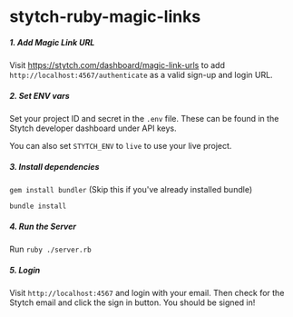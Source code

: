 # stytch-ruby-magic-links

##### 1. Add Magic Link URL
Visit https://stytch.com/dashboard/magic-link-urls to add
`http://localhost:4567/authenticate` as a valid sign-up and login URL.

##### 2. Set ENV vars
Set your project ID and secret in the `.env` file.
These can be found in the Stytch developer dashboard under API keys. 

You can also set `STYTCH_ENV` to `live` to use your live project.

##### 3. Install dependencies

`gem install bundler` (Skip this if you've already installed bundle)

`bundle install`

##### 4. Run the Server

Run `ruby ./server.rb`

##### 5. Login

Visit `http://localhost:4567` and login with your email.
Then check for the Stytch email and click the sign in button.
You should be signed in!
